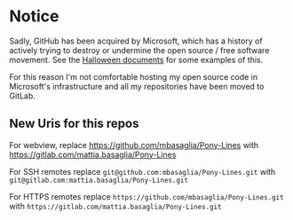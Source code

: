 Notice
======

Sadly, GitHub has been acquired by Microsoft, which has a history of
actively trying to destroy or undermine the open source / free software
movement.
See the [Halloween documents](http://catb.org/~esr/halloween/) for some
examples of this.

For this reason I'm not comfortable hosting my open source code in Microsoft's
infrastructure and all my repositories have been moved to GitLab.

New Uris for this repos
-----------------------

For webview, replace
https://github.com/mbasaglia/Pony-Lines with
https://gitlab.com/mattia.basaglia/Pony-Lines

For SSH remotes replace
`git@github.com:mbasaglia/Pony-Lines.git` with
`git@gitlab.com:mattia.basaglia/Pony-Lines.git`

For HTTPS remotes replace
`https://github.com/mbasaglia/Pony-Lines.git` with
`https://gitlab.com/mattia.basaglia/Pony-Lines.git`

